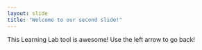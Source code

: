 ```yaml
---
layout: slide
title: "Welcome to our second slide!"
---
```

This Learning Lab tool is awesome!
Use the left arrow to go back!
